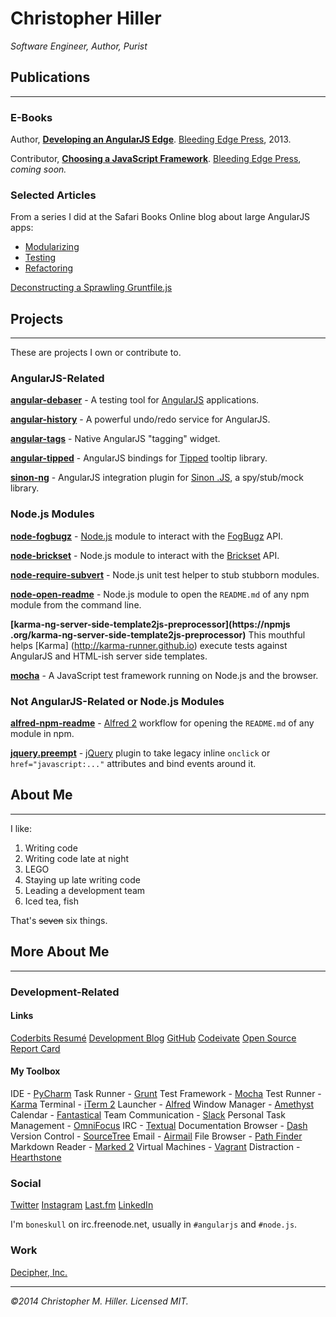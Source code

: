 # Christopher Hiller

*Software Engineer, Author, Purist*

## Publications
* * *
### E-Books

Author, **[Developing an AngularJS
Edge](http://bleedingedgepress.com/our-books/developing-an-angularjs-edge/)**.
[Bleeding Edge Press](http://bleedingedgepress.com), 2013.

Contributor, **[Choosing a JavaScript
Framework](http://bleedingedgepress.com/our-books/choosing-javascript-framework/)**.
[Bleeding Edge Press](http://bleedingedgepress.com), *coming soon.*

### Selected Articles

From a series I did at the Safari Books Online blog about large AngularJS apps:

- [Modularizing](https://blog.safaribooksonline.com/2014/03/27/13-step-guide-angularjs-modularization/)
- [Testing](https://blog.safaribooksonline.com/2014/04/01/writing-tests-stomping-bugs-angularjs/)
- [Refactoring](https://blog.safaribooksonline.com/2014/04/08/refactoring-angularjs-get-hands-filthy/)

[Deconstructing a Sprawling Gruntfile.js](http://badwing.com/my-gruntfile-js-an-example-gruntfile-and-my-workflow/)

## Projects
* * *
These are projects I own or contribute to.

### AngularJS-Related

**[angular-debaser](http://decipherinc.github.io/angular-debaser)** - A testing tool for
[AngularJS](http://angularjs.org)
applications.

**[angular-history](http://decipherinc.github.io/angular-history)** - A powerful undo/redo
service for AngularJS.

**[angular-tags](https://github.com/boneskull/angular-tags)** - Native AngularJS "tagging" widget.

**[angular-tipped](https://github.com/decipherinc/angular-tipped)** - AngularJS bindings for
[Tipped](http://tippedjs.com) tooltip library.

**[sinon-ng](https://github.com/boneskull/sinon-ng)** - AngularJS integration plugin for [Sinon
.JS](http://sinonjs.org), a spy/stub/mock library.

### Node.js Modules

**[node-fogbugz](https://npmjs.org/node-fogbugz)** - [Node.js](http://nodejs.org) module to
interact with the [FogBugz](http://fogbugz.com) API.

**[node-brickset](https://npmjs.org/node-brickset)** - Node.js module to interact with
 the [Brickset](http://brickset.com) API.

**[node-require-subvert](https://npmjs.org/rvagg/node-require-subvert)** - Node.js unit test
helper to stub stubborn modules.

**[node-open-readme](https://npmjs.org/node-open-readme)** - Node.js module to open the `README.md`
of any npm module from the command line.

**[karma-ng-server-side-template2js-preprocessor](https://npmjs
.org/karma-ng-server-side-template2js-preprocessor)** This mouthful helps [Karma]
(http://karma-runner.github.io) execute tests against AngularJS and HTML-ish server side templates.

**[mocha](http://visionmedia.github.io/mocha/)** - A JavaScript test framework running on Node.js
and the browser.

### Not AngularJS-Related or Node.js Modules

**[alfred-npm-readme](http://www.packal.org/workflow/readme)** - [Alfred 2](http://alfredapp.com)
workflow for opening the `README.md` of any module in npm.

**[jquery.preempt](http://plugins.jquery.com/jquery.preempt/)** - [jQuery](http://jquery.com) plugin
 to take legacy inline `onclick` or `href="javascript:..."` attributes and bind events around it.

## About Me
* * *
I like:

1. Writing code
2. Writing code late at night
3. LEGO
4. Staying up late writing code
5. Leading a development team
6. Iced tea, fish

That's <del>seven</del> six things.

## More About Me
* * *
### Development-Related

#### Links

[Coderbits Resumé](https://coderbits.com/boneskull)
[Development Blog](https://badwing.com)
[GitHub](http://github.com/boneskull)
[Codeivate](http://www.codeivate.com/users/christopher-hiller)
[Open Source Report Card](http://osrc.dfm.io/boneskull/)

#### My Toolbox

IDE - [PyCharm](http://www.jetbrains.com/pycharm/)
Task Runner - [Grunt](http://gruntjs.com)
Test Framework - [Mocha](http://visionmedia.github.io/mocha)
Test Runner - [Karma](http://karma-runner.github.io)
Terminal - [iTerm 2](http://iterm2.com/)
Launcher - [Alfred](http://www.alfredapp.com/)
Window Manager - [Amethyst](https://github.com/ianyh/Amethyst)
Calendar - [Fantastical](https://flexibits.com/fantastical)
Team Communication - [Slack](https://slack.com/)
Personal Task Management - [OmniFocus](https://www.omnigroup.com/omnifocus)
IRC - [Textual](http://www.codeux.com/textual/)
Documentation Browser - [Dash](http://kapeli.com/dash)
Version Control - [SourceTree](http://www.sourcetreeapp.com/)
Email - [Airmail](http://airmailapp.com/)
File Browser - [Path Finder](http://cocoatech.com/pathfinder/)
Markdown Reader - [Marked 2](http://marked2app.com/)
Virtual Machines - [Vagrant](http://vagrantup.com)
Distraction - [Hearthstone](http://us.battle.net/hearthstone/)

### Social

[Twitter](http://twitter.com/misterhiller)
[Instagram](http://instagram.com/b0neskull)
[Last.fm](http://last.fm/user/chiller255)
[LinkedIn](http://www.linkedin.com/in/boneskull/)

I'm `boneskull` on irc.freenode.net, usually in `#angularjs` and `#node.js`.

### Work

[Decipher, Inc.](http://decipherinc.com)
* * *
*&copy;2014 Christopher M. Hiller.  Licensed MIT.*
